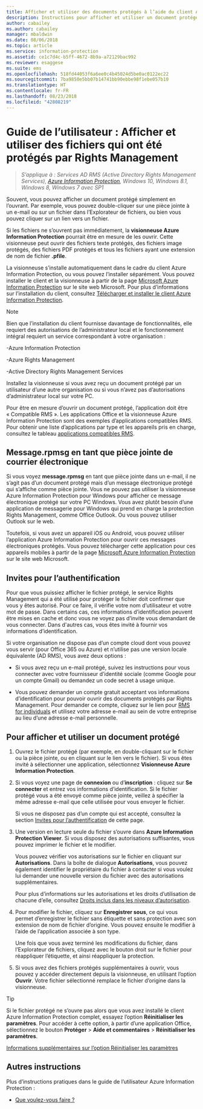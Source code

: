 ```yaml
---
title: Afficher et utiliser des documents protégés à l’aide du client AIP
description: Instructions pour afficher et utiliser un document protégé qui vous oblige à installer le client Azure Information Protection.
author: cabailey
ms.author: cabailey
manager: mbaldwin
ms.date: 08/06/2018
ms.topic: article
ms.service: information-protection
ms.assetid: ce1c7d4c-b5ff-4672-8b9a-a72129bac992
ms.reviewer: esaggese
ms.suite: ems
ms.openlocfilehash: 518fd44053f6a6ee0c4b45024d5be0ac0122ec22
ms.sourcegitcommit: 7ba9850e5bb07b14741bb90ebbe98f1ebe057b10
ms.translationtype: HT
ms.contentlocale: fr-FR
ms.lasthandoff: 08/23/2018
ms.locfileid: "42808219"
---
```

# <a name="user-guide-view-and-use-files-that-have-been-protected-by-rights-management"></a>Guide de l’utilisateur : Afficher et utiliser des fichiers qui ont été protégés par Rights Management

>*S’applique à : Services AD RMS (Active Directory Rights Management Services), [Azure Information Protection](https://azure.microsoft.com/pricing/details/information-protection), Windows 10, Windows 8.1, Windows 8, Windows 7 avec SP1*

Souvent, vous pouvez afficher un document protégé simplement en l’ouvrant. Par exemple, vous pouvez double-cliquer sur une pièce jointe à un e-mail ou sur un fichier dans l’Explorateur de fichiers, ou bien vous pouvez cliquer sur un lien vers un fichier.

Si les fichiers ne s’ouvrent pas immédiatement, la **visionneuse Azure Information Protection** pourrait être en mesure de les ouvrir. Cette visionneuse peut ouvrir des fichiers texte protégés, des fichiers image protégés, des fichiers PDF protégés et tous les fichiers ayant une extension de nom de fichier **.pfile**.

La visionneuse s’installe automatiquement dans le cadre du client Azure Information Protection, ou vous pouvez l’installer séparément. Vous pouvez installer le client et la visionneuse à partir de la page [Microsoft Azure Information Protection](https://go.microsoft.com/fwlink/?LinkId=303970) sur le site web Microsoft. Pour plus d’informations sur l’installation du client, consultez [Télécharger et installer le client Azure Information Protection](install-client-app.md).

> [!NOTE]
> Bien que l’installation du client fournisse davantage de fonctionnalités, elle requiert des autorisations de l’administrateur local et le fonctionnement intégral requiert un service correspondant à votre organisation :
> 
>-Azure Information Protection
> 
>-Azure Rights Management
> 
>-Active Directory Rights Management Services 
> 
> Installez la visionneuse si vous avez reçu un document protégé par un utilisateur d’une autre organisation ou si vous n’avez pas d’autorisations d’administrateur local sur votre PC.

Pour être en mesure d’ouvrir un document protégé, l’application doit être « Compatible RMS ». Les applications Office et la visionneuse Azure Information Protection sont des exemples d’applications compatibles RMS. Pour obtenir une liste d’applications par type et les appareils pris en charge, consultez le tableau [applications compatibles RMS](../requirements-applications.md#rms-enlightened-applications).  
## <a name="messagerpmsg-as-an-email-attachment"></a>Message.rpmsg en tant que pièce jointe de courrier électronique

Si vous voyez **message.rpmsg** en tant que pièce jointe dans un e-mail, il ne s’agit pas d’un document protégé mais d’un message électronique protégé qui s’affiche comme pièce jointe. Vous ne pouvez pas utiliser la visionneuse Azure Information Protection pour Windows pour afficher ce message électronique protégé sur votre PC Windows. Vous avez plutôt besoin d’une application de messagerie pour Windows qui prend en charge la protection Rights Management, comme Office Outlook. Ou vous pouvez utiliser Outlook sur le web.

Toutefois, si vous avez un appareil iOS ou Android, vous pouvez utiliser l’application Azure Information Protection pour ouvrir ces messages électroniques protégés. Vous pouvez télécharger cette application pour ces appareils mobiles à partir de la page [Microsoft Azure Information Protection](https://go.microsoft.com/fwlink/?LinkId=303970) sur le site web Microsoft.

## <a name="prompts-for-authentication"></a>Invites pour l’authentification

Pour que vous puissiez afficher le fichier protégé, le service Rights Management qui a été utilisé pour protéger le fichier doit confirmer que vous y êtes autorisé. Pour ce faire, il vérifie votre nom d’utilisateur et votre mot de passe. Dans certains cas, ces informations d’identification peuvent être mises en cache et donc vous ne voyez pas d’invite vous demandant de vous connecter. Dans d'autres cas, vous êtes invité à fournir vos informations d’identification.

Si votre organisation ne dispose pas d’un compte cloud dont vous pouvez vous servir (pour Office 365 ou Azure) et n’utilise pas une version locale équivalente (AD RMS), vous avez deux options :

- Si vous avez reçu un e-mail protégé, suivez les instructions pour vous connecter avec votre fournisseur d’identité sociale (comme Google pour un compte Gmail) ou demandez un code secret à usage unique.

- Vous pouvez demander un compte gratuit acceptant vos informations d’identification pour pouvoir ouvrir des documents protégés par Rights Management. Pour demander ce compte, cliquez sur le lien pour [RMS for individuals](http://go.microsoft.com/fwlink/?LinkId=309469) et utilisez votre adresse e-mail au sein de votre entreprise au lieu d’une adresse e-mail personnelle. 

## <a name="to-view-and-use-a-protected-document"></a>Pour afficher et utiliser un document protégé

1. Ouvrez le fichier protégé (par exemple, en double-cliquant sur le fichier ou la pièce jointe, ou en cliquant sur le lien vers le fichier). Si vous êtes invité à sélectionner une application, sélectionnez **Visionneuse Azure Information Protection**. 

2. Si vous voyez une page de **connexion** ou d’**inscription** : cliquez sur **Se connecter** et entrez vos informations d’identification. Si le fichier protégé vous a été envoyé comme pièce jointe, veillez à spécifier la même adresse e-mail que celle utilisée pour vous envoyer le fichier.
    
    Si vous ne disposez pas d’un compte qui est accepté, consultez la section [Invites pour l’authentification](#prompts-for-authentication) de cette page.

3. Une version en lecture seule du fichier s’ouvre dans **Azure Information Protection Viewer**. Si vous disposez des autorisations suffisantes, vous pouvez imprimer le fichier et le modifier. 

    Vous pouvez vérifier vos autorisations sur le fichier en cliquant sur **Autorisations**. Dans la boîte de dialogue **Autorisations**, vous pouvez également identifier le propriétaire du fichier à contacter si vous voulez lui demander une nouvelle version du fichier avec des autorisations supplémentaires.
    
    Pour plus d’informations sur les autorisations et les droits d’utilisation de chacune d’elle, consultez [Droits inclus dans les niveaux d’autorisation](../configure-usage-rights.md#rights-included-in-permissions-levels).

4. Pour modifier le fichier, cliquez sur **Enregistrer sous**, ce qui vous permet d’enregistrer le fichier sans étiquette et sans protection avec son extension de nom de fichier d’origine. Vous pouvez ensuite le modifier à l’aide de l’application associée à son type. 
    
    Une fois que vous avez terminé les modifications du fichier, dans l’Explorateur de fichiers, cliquez avec le bouton droit sur le fichier pour réappliquer l’étiquette, et ainsi réappliquer la protection.

5. Si vous avez des fichiers protégés supplémentaires à ouvrir, vous pouvez y accéder directement depuis la visionneuse, en utilisant l’option **Ouvrir**. Votre fichier sélectionné remplace le fichier d’origine dans la visionneuse. 

> [!TIP]
> Si le fichier protégé ne s’ouvre pas alors que vous avez installé le client Azure Information Protection complet, essayez l’option **Réinitialiser les paramètres**. Pour accéder à cette option, à partir d’une application Office, sélectionnez le bouton **Protéger** > **Aide et commentaires** > **Réinitialiser les paramètres**. 
> 
> [Informations supplémentaires sur l’option Réinitialiser les paramètres](client-admin-guide.md#more-information-about-the-reset-settings-option)

## <a name="other-instructions"></a>Autres instructions
Plus d’instructions pratiques dans le guide de l’utilisateur Azure Information Protection :

-   [Que voulez-vous faire ?](client-user-guide.md#what-do-you-want-to-do)

